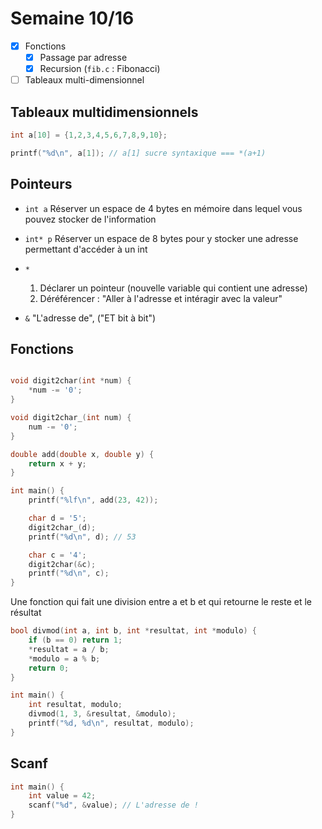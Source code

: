# Semaine 10/16

- [x] Fonctions
  - [x] Passage par adresse
  - [x] Recursion (`fib.c` : Fibonacci)
- [ ] Tableaux multi-dimensionnel

## Tableaux multidimensionnels

```c
int a[10] = {1,2,3,4,5,6,7,8,9,10};

printf("%d\n", a[1]); // a[1] sucre syntaxique === *(a+1)
```

## Pointeurs

- `int a` Réserver un espace de 4 bytes en mémoire dans lequel vous pouvez stocker de l'information
- `int* p` Réserver un espace de 8 bytes pour y stocker une adresse permettant d'accéder à un int

- `*`
  1. Déclarer un pointeur (nouvelle variable qui contient une adresse)
  2. Déréférencer : "Aller à l'adresse et intéragir avec la valeur"
- `&` "L'adresse de", ("ET bit à bit")

## Fonctions

```c

void digit2char(int *num) {
    *num -= '0';
}

void digit2char_(int num) {
    num -= '0';
}

double add(double x, double y) {
    return x + y;
}

int main() {
    printf("%lf\n", add(23, 42));

    char d = '5';
    digit2char_(d);
    printf("%d\n", d); // 53

    char c = '4';
    digit2char(&c);
    printf("%d\n", c);
}
```

Une fonction qui fait une division entre a et b et qui retourne le reste et le résultat

```c
bool divmod(int a, int b, int *resultat, int *modulo) {
    if (b == 0) return 1;
    *resultat = a / b;
    *modulo = a % b;
    return 0;
}

int main() {
    int resultat, modulo;
    divmod(1, 3, &resultat, &modulo);
    printf("%d, %d\n", resultat, modulo);
}
```

## Scanf

```c
int main() {
    int value = 42;
    scanf("%d", &value); // L'adresse de !
}
```
